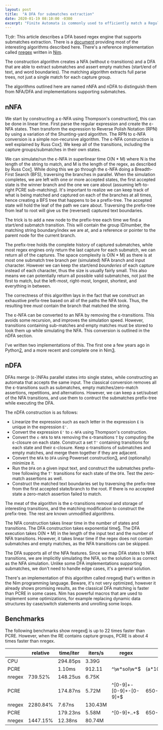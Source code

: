 ```yaml
---
layout: post
title:  "A DFA for submatches extraction"
date: 2020-01-19 08:10:00 -0300
excerpt: "Finite Automata is commonly used to efficiently match a Regular Expression (RE) to a given textinput. There are RE engines for submatch extraction based on Non-deterministic Finite Automata (NFA). These algorithms usually return a single match for each submatch, instead of the history of submatches (full parse tree). An NFA can be converted to a Deterministic Finite Automata (DFA) to improve the runtime matching performance. This article describes an algorithm based on DFA that extracts full parse trees from text."
---
```


Tl;dr: This article describes a DFA based regex engine that supports submatches extraction. There is a [document](https://nitely.github.io/assets/jan_2020_dfa_submatches_extraction.pdf) providing most of the interesting algorithms described here. There's a reference implementation called [nregex](https://github.com/nitely/nregex) written in [Nim](https://nim-lang.org/).

The construction algorithm creates a NFA (without ε-transitions) and a DFA that are able to extract submatches and assert empty matches (start/end of text, and word boundaries). The matching algorithm extracts full parse trees, not just a single match for each capture group.

The algorithms outlined here are named nNFA and nDFA to distinguish them from NFA/DFA and implementations supporting submatches.

## nNFA

We start by constructing a ε-NFA using Thompson's construction[1], this can be done in linear time. First parse the regular expression and create the ε-NFA states. Then transform the expression to Reverse Polish Notation (RPN) by using a variation of the Shunting-yard algorithm. The RPN to ε-NFA conversion is a simple non-recursive algorithm. The ε-NFA construction is well explained by Russ Cox[1]. We keep all of the transitions, including the capture groups/submatches in their own states.

We can simulate/run the ε-NFA in superlinear time O(N * M) where N is the length of the string to match, and M is the length of the regex, as described by Russ Cox[1]. While doing this we go through the ε-NFA doing a Breadth-First Search (BFS), traversing the branches in parallel. When the simulation completes, we are left with one or more accepted states, the first accepted state is the winner branch and the one we care about (assuming left-to-right PCRE sub-matching). It's important to realize we can keep track of what is being matched and captured on each of the branches at all times, hence creating a BFS tree that happens to be a prefix-tree. The accepted state will hold the leaf of the path we care about. Traversing the prefix-tree from leaf to root will give us the (reversed) captured text boundaries.

The trick is to add a new node to the prefix-tree each time we find a start/end submatch transition. This will contain the group ID/number, the matching string boundary/index we are at, and a reference or pointer to the parent node for the current branch.

The prefix-tree holds the complete history of captured submatches, while most regex engines only return the last capture for each submatch, we can return all of the captures. The space complexity is O(N * M) as there is at most one submatch tree branch per (simulated) NFA branch and input character. However we can keep the start/end *bounderies* of each capture instead of each character, thus the size is usually fairly small. This also means we can potentially return all possible valid submatches, not just the first to match, but the left-most, right-most, longest, shortest, and everything in between.

The correctness of this algorithm lays in the fact that we construct an exhaustive prefix-tree based on all of the paths the NFA took. Thus, the resulting tree *must* contain the branch that matched the string.

The ε-NFA can be converted to an NFA by removing the ε-transitions. This avoids some recursion, and improves the simulation speed. However, transitions containing sub-matches and empty matches must be stored to look them up while simulating the NFA. This conversion is outlined in the nDFA section.

I've written two implementations of this. The first one a few years ago in Python[2], and a more recent and complete one in Nim[3].


## nDFA

DFAs merge (ε-)NFAs parallel states into single states, while constructing an automata that accepts the same input. The classical conversion removes all the ε-transitions such as submatches, empty matches/zero-match assertions, repetitions, and alternations. However, we can keep a set/subset of the NFA transitions, and use them to contruct the submatches prefix-tree while executing the DFA.

The nDFA construction is as follows:

* Linearize the expression such as each letter in the expression `E` is unique in the expression `E'`.
* Convert the expression `E'` to `ε-NFA` using Thompson's construction.
* Convert the `ε-NFA` to `NFA` removing the ε-transitions `T` by computing the ε-closure on each state.
  Construct a set `T'` containing transitions for each state and their ε-closure. Keep ε-transitions of submatches and empty matches, and merge them together if they are adjacent.
* Convert the `NFA` to `DFA` using Powerset construction[3], and (optionally) minimize it.
* Run the `DFA` on a given input text, and construct the submatches prefix-tree following the `T'` transitions for each state of the `DFA`. Test the zero-match assertions as well.
* Construct the matched text boundaries set by traversing the prefix-tree from the first accepted state/branch to the root. If there is no accepted state a zero-match assertion failed to match.

The meat of the algorithm is the ε-transitions removal and storage of interesting transitions, and the matching modification to construct the prefix-tree. The rest are known unmodified algorithms.

The NFA construction takes linear time in the number of states and transitions. The DFA construction takes exponential time[5]. The DFA execution takes O(N * M) in the length of the input text and the number of NFA transitions. However, it takes linear time if the regex does not contain submatches and empty matches, as the NFA transitions can be skipped.

The DFA supports all of the NFA features. Since we map DFA states to NFA transitions, we are implicitly simulating the NFA, so the solution is as correct as the NFA simulation. Unlike some DFA implementations supporting submatches, we don't need to handle edge cases, it's a general solution.

There's an implementation of this algorithm called nregex[6] that's written in the Nim programming language. Beware, it's not very optimized, however it already shows promising results, as the classical DFA matching is faster than PCRE in some cases. Nim has powerful macros that are used to implement some optimizations, for example replacing dynamic data structures by case/switch statements and unrolling some loops.

## Benchmarks

The following benchmarks show nregex[6] is up to 22 times faster than PCRE. However, when the RE contains capture groups, PCRE is about 4 times faster than nregex.

|  | relative | time/iter | iters/s | regex | text
| --- | --- | --- | --- | --- | ---
CPU | | 294.85ps | 3.39G
PCRE | | 1.10ms | 912.11 | ^\w\*sol\w\*$ | (a\*100000)sol(b\*100000)
nregex | 739.52% | 148.25us | 6.75K
PCRE | | 174.87ns | 5.72M | ^[0-9]+-[0-9]+-[0-9]+$ | 650-253-0001
nregex | 2280.84% | 7.67ns | 130.43M
PCRE | | 179.23ns | 5.58M | ^[0-9]+..+$ | 650-253-0001
nregex | 1447.15% | 12.38ns | 80.74M


[0]: https://nitely.github.io/assets/jan_2020_dfa_submatches_extraction.pdf
[1]: https://swtch.com/~rsc/regexp/regexp1.html
[2]: https://github.com/nitely/regexy
[3]: https://github.com/nitely/nim-regex
[4]: https://en.wikipedia.org/wiki/Powerset_construction
[5]: https://en.wikipedia.org/wiki/Powerset_construction#Complexity
[6]: https://github.com/nitely/nregex
[7]: https://nim-lang.org/
